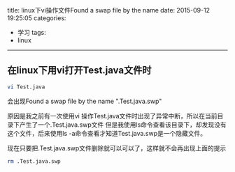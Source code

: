 title: linux下vi操作文件Found a swap file by the name
date: 2015-09-12 19:25:05
categories:
- 学习
tags:
- linux
---
## 在linux下用vi打开Test.java文件时
~~~bash
vi Test.java
~~~

会出现Found a swap file by the name ".Test.java.swp" 

原因是我之前有一次使用vi 操作Test.java文件时出现了异常中断，所以在当前目录下产生了一个.Test.java.swp文件
但是我使用ls命令查看该目录下，却发现没有这个文件，后来使用ls -a命令查看才知道Test.java.swp是一个隐藏文件。

现在只要把.Test.java.swp文件删除就可以可以了，这样就不会再出现上面的提示

~~~bash
rm .Test.java.swp
~~~